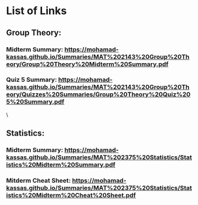 # List of Links
## Group Theory:
### Midterm Summary: https://mohamad-kassas.github.io/Summaries/MAT%202143%20Group%20Theory/Group%20Theory%20Midterm%20Summary.pdf
### Quiz 5 Summary: https://mohamad-kassas.github.io/Summaries/MAT%202143%20Group%20Theory/Quizzes%20Summaries/Group%20Theory%20Quiz%205%20Summary.pdf

\\

## Statistics:
### Midterm Summary: https://mohamad-kassas.github.io/Summaries/MAT%202375%20Statistics/Statistics%20Midterm%20Summary.pdf
### Mitderm Cheat Sheet: https://mohamad-kassas.github.io/Summaries/MAT%202375%20Statistics/Statistics%20Midterm%20Cheat%20Sheet.pdf
